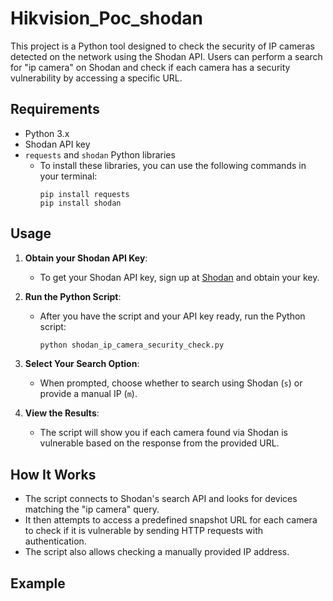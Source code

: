 # Hikvision_Poc_shodan

This project is a Python tool designed to check the security of IP cameras detected on the network using the Shodan API. Users can perform a search for "ip camera" on Shodan and check if each camera has a security vulnerability by accessing a specific URL.

## Requirements

- Python 3.x
- Shodan API key
- `requests` and `shodan` Python libraries
  - To install these libraries, you can use the following commands in your terminal:
    ```
    pip install requests
    pip install shodan
    ```

## Usage

1. **Obtain your Shodan API Key**:
   - To get your Shodan API key, sign up at [Shodan](https://www.shodan.io/) and obtain your key.

2. **Run the Python Script**:
   - After you have the script and your API key ready, run the Python script:
     ```bash
     python shodan_ip_camera_security_check.py
     ```

3. **Select Your Search Option**:
   - When prompted, choose whether to search using Shodan (`s`) or provide a manual IP (`m`).

4. **View the Results**:
   - The script will show you if each camera found via Shodan is vulnerable based on the response from the provided URL.

## How It Works

- The script connects to Shodan's search API and looks for devices matching the "ip camera" query.
- It then attempts to access a predefined snapshot URL for each camera to check if it is vulnerable by sending HTTP requests with authentication.
- The script also allows checking a manually provided IP address.

## Example

